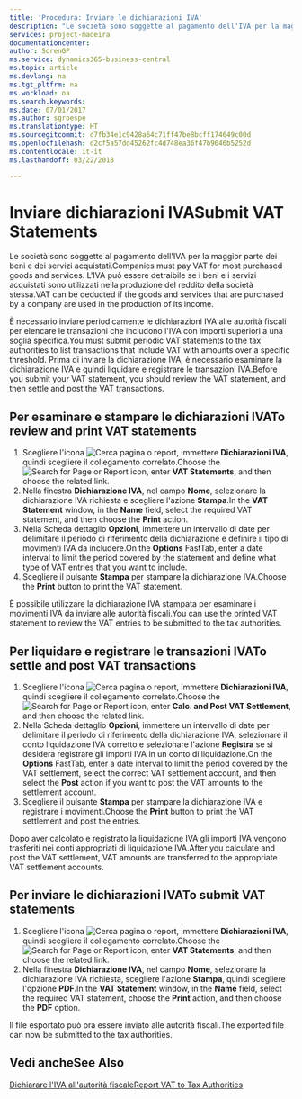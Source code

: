 ```yaml
---
title: 'Procedura: Inviare le dichiarazioni IVA'
description: "Le società sono soggette al pagamento dell'IVA per la maggior parte dei beni e dei servizi acquistati. L'IVA può essere detraibile se i beni e i servizi acquistati sono utilizzati nella produzione del reddito della società stessa."
services: project-madeira
documentationcenter: 
author: SorenGP
ms.service: dynamics365-business-central
ms.topic: article
ms.devlang: na
ms.tgt_pltfrm: na
ms.workload: na
ms.search.keywords: 
ms.date: 07/01/2017
ms.author: sgroespe
ms.translationtype: HT
ms.sourcegitcommit: d7fb34e1c9428a64c71ff47be8bcff174649c00d
ms.openlocfilehash: d2cf5a57dd45262fc4d748ea36f47b9046b5252d
ms.contentlocale: it-it
ms.lasthandoff: 03/22/2018

---
```

# <a name="submit-vat-statements"></a><span data-ttu-id="ed855-104">Inviare dichiarazioni IVA</span><span class="sxs-lookup"><span data-stu-id="ed855-104">Submit VAT Statements</span></span>
<span data-ttu-id="ed855-105">Le società sono soggette al pagamento dell'IVA per la maggior parte dei beni e dei servizi acquistati.</span><span class="sxs-lookup"><span data-stu-id="ed855-105">Companies must pay VAT for most purchased goods and services.</span></span> <span data-ttu-id="ed855-106">L'IVA può essere detraibile se i beni e i servizi acquistati sono utilizzati nella produzione del reddito della società stessa.</span><span class="sxs-lookup"><span data-stu-id="ed855-106">VAT can be deducted if the goods and services that are purchased by a company are used in the production of its income.</span></span>  

<span data-ttu-id="ed855-107">È necessario inviare periodicamente le dichiarazioni IVA alle autorità fiscali per elencare le transazioni che includono l'IVA con importi superiori a una soglia specifica.</span><span class="sxs-lookup"><span data-stu-id="ed855-107">You must submit periodic VAT statements to the tax authorities to list transactions that include VAT with amounts over a specific threshold.</span></span> <span data-ttu-id="ed855-108">Prima di inviare la dichiarazione IVA, è necessario esaminare la dichiarazione IVA e quindi liquidare e registrare le transazioni IVA.</span><span class="sxs-lookup"><span data-stu-id="ed855-108">Before you submit your VAT statement, you should review the VAT statement, and then settle and post the VAT transactions.</span></span>  

## <a name="to-review-and-print-vat-statements"></a><span data-ttu-id="ed855-109">Per esaminare e stampare le dichiarazioni IVA</span><span class="sxs-lookup"><span data-stu-id="ed855-109">To review and print VAT statements</span></span>  

1.  <span data-ttu-id="ed855-110">Scegliere l'icona ![Cerca pagina o report](../../media/ui-search/search_small.png "Cerca pagina o report"), immettere **Dichiarazioni IVA**, quindi scegliere il collegamento correlato.</span><span class="sxs-lookup"><span data-stu-id="ed855-110">Choose the ![Search for Page or Report](../../media/ui-search/search_small.png "Search for Page or Report icon") icon, enter **VAT Statements**, and then choose the related link.</span></span>  
2.  <span data-ttu-id="ed855-111">Nella finestra **Dichiarazione IVA**, nel campo **Nome**, selezionare la dichiarazione IVA richiesta e scegliere l'azione **Stampa**.</span><span class="sxs-lookup"><span data-stu-id="ed855-111">In the **VAT Statement** window, in the **Name** field, select the required VAT statement, and then choose the **Print** action.</span></span>  
3.  <span data-ttu-id="ed855-112">Nella Scheda dettaglio **Opzioni**, immettere un intervallo di date per delimitare il periodo di riferimento della dichiarazione e definire il tipo di movimenti IVA da includere.</span><span class="sxs-lookup"><span data-stu-id="ed855-112">On the **Options** FastTab, enter a date interval to limit the period covered by the statement and define what type of VAT entries that you want to include.</span></span>  
4.  <span data-ttu-id="ed855-113">Scegliere il pulsante **Stampa** per stampare la dichiarazione IVA.</span><span class="sxs-lookup"><span data-stu-id="ed855-113">Choose the **Print** button to print the VAT statement.</span></span>  

<span data-ttu-id="ed855-114">È possibile utilizzare la dichiarazione IVA stampata per esaminare i movimenti IVA da inviare alle autorità fiscali.</span><span class="sxs-lookup"><span data-stu-id="ed855-114">You can use the printed VAT statement to review the VAT entries to be submitted to the tax authorities.</span></span>  

## <a name="to-settle-and-post-vat-transactions"></a><span data-ttu-id="ed855-115">Per liquidare e registrare le transazioni IVA</span><span class="sxs-lookup"><span data-stu-id="ed855-115">To settle and post VAT transactions</span></span>  

1.  <span data-ttu-id="ed855-116">Scegliere l'icona ![Cerca pagina o report](../../media/ui-search/search_small.png "Cerca pagina o report"), immettere **Dichiarazioni IVA**, quindi scegliere il collegamento correlato.</span><span class="sxs-lookup"><span data-stu-id="ed855-116">Choose the ![Search for Page or Report](../../media/ui-search/search_small.png "Search for Page or Report icon") icon, enter **Calc. and Post VAT Settlement**, and then choose the related link.</span></span>  
2.  <span data-ttu-id="ed855-117">Nella Scheda dettaglio **Opzioni**, immettere un intervallo di date per delimitare il periodo di riferimento della dichiarazione IVA, selezionare il conto liquidazione IVA corretto e selezionare l'azione **Registra** se si desidera registrare gli importi IVA in un conto di liquidazione.</span><span class="sxs-lookup"><span data-stu-id="ed855-117">On the **Options** FastTab, enter a date interval to limit the period covered by the VAT settlement, select the correct VAT settlement account, and then select the **Post** action if you want to post the VAT amounts to the settlement account.</span></span>  
3.  <span data-ttu-id="ed855-118">Scegliere il pulsante **Stampa** per stampare la dichiarazione IVA e registrare i movimenti.</span><span class="sxs-lookup"><span data-stu-id="ed855-118">Choose the **Print** button to print the VAT settlement and post the entries.</span></span>  

<span data-ttu-id="ed855-119">Dopo aver calcolato e registrato la liquidazione IVA gli importi IVA vengono trasferiti nei conti appropriati di liquidazione IVA.</span><span class="sxs-lookup"><span data-stu-id="ed855-119">After you calculate and post the VAT settlement, VAT amounts are transferred to the appropriate VAT settlement accounts.</span></span>  

## <a name="to-submit-vat-statements"></a><span data-ttu-id="ed855-120">Per inviare le dichiarazioni IVA</span><span class="sxs-lookup"><span data-stu-id="ed855-120">To submit VAT statements</span></span>  

1.  <span data-ttu-id="ed855-121">Scegliere l'icona ![Cerca pagina o report](../../media/ui-search/search_small.png "Cerca pagina o report"), immettere **Dichiarazioni IVA**, quindi scegliere il collegamento correlato.</span><span class="sxs-lookup"><span data-stu-id="ed855-121">Choose the ![Search for Page or Report](../../media/ui-search/search_small.png "Search for Page or Report icon") icon, enter **VAT Statements**, and then choose the related link.</span></span>  
2.  <span data-ttu-id="ed855-122">Nella finestra **Dichiarazione IVA**, nel campo **Nome**, selezionare la dichiarazione IVA richiesta, scegliere l'azione **Stampa**, quindi scegliere l'opzione **PDF**.</span><span class="sxs-lookup"><span data-stu-id="ed855-122">In the **VAT Statement** window, in the **Name** field, select the required VAT statement, choose the **Print** action, and then choose the **PDF** option.</span></span>  

<span data-ttu-id="ed855-123">Il file esportato può ora essere inviato alle autorità fiscali.</span><span class="sxs-lookup"><span data-stu-id="ed855-123">The exported file can now be submitted to the tax authorities.</span></span>  

## <a name="see-also"></a><span data-ttu-id="ed855-124">Vedi anche</span><span class="sxs-lookup"><span data-stu-id="ed855-124">See Also</span></span>  
 [<span data-ttu-id="ed855-125">Dichiarare l'IVA all'autorità fiscale</span><span class="sxs-lookup"><span data-stu-id="ed855-125">Report VAT to Tax Authorities</span></span>](../../finance-how-report-vat.md)

